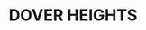 ---
lastmod: '2025-04-06T06:05:20+00:00'
latitude: -33.858378
layout: suburb
longitude: 151.275977
postcode: '2030'
state: NSW
title: DOVER HEIGHTS
url: /nsw/dover-heights/
---